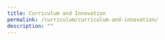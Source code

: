 ```yaml
---
title: Curriculum and Innovation
permalink: /curriculum/curriculum-and-innovation/
description: ""
---
```

